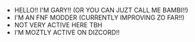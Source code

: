 - HELLO!! I'M GARY!! (OR YOU CAN JUZT CALL ME BAMBI!!)
- I'M AN FNF MODDER (CURRENTLY IMPROVING ZO FAR!!)
- NOT VERY ACTIVE HERE TBH
- I'M MOZTLY ACTIVE ON DIZCORD!!

<!---
davezpurgatory/davezpurgatory is a ✨ special ✨ repository because its `README.md` (this file) appears on your GitHub profile.
You can click the Preview link to take a look at your changes.
--->
